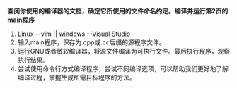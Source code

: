 **查阅你使用的编译器的文档，确定它所使用的文件命名约定。编译并运行第2页的main程序**
1. Linux --vim || windows --Visual Studio
2. 输入main程序，保存为.cpp或.cc后缀的源程序文件。
3. 运行GNU或者微软编译器，将源文件编译为可执行文件。最后执行程序，观察执行结果。
4. 尝试使用命令行方式编译程序，尝试不同编译选项，可以帮助我们更好地了解编译过程，掌握生成所需目标程序的方法。
